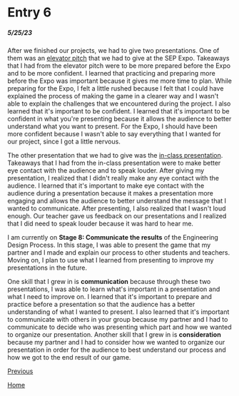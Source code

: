 # Entry 6
##### 5/25/23

After we finished our projects, we had to give two presentations. One of them was an [elevator pitch](https://docs.google.com/document/d/1LGrn-SlucYTzAMnlk1H_5EvAnDg-wkbGg9DaKFMSN0E/edit?usp=sharing) that we had to give at the SEP Expo. Takeaways that I had from the elevator pitch were to be more prepared before the Expo and to be more confident. I learned that practicing and preparing more before the Expo was important because it gives me more time to plan. While preparing for the Expo, I felt a little rushed because I felt that I could have explained the process of making the game in a clearer way and I wasn't able to explain the challenges that we encountered during the project. I also learned that it's important to be confident. I learned that it's important to be confident in what you're presenting because it allows the audience to better understand what you want to present. For the Expo, I should have been more confident because I wasn't able to say everything that I wanted for our project, since I got a little nervous.

The other presentation that we had to give was the [in-class presentation](https://docs.google.com/presentation/d/1DGZ8dqw0-apW3ExQikvk72qZL3KSRAkDN-BCyX1oBQ0/edit?usp=sharing). Takeaways that I had from the in-class presentation were to make better eye contact with the audience and to speak louder. After giving my presentation, I realized that I didn't really make any eye contact with the audience. I learned that it's important to make eye contact with the audience during a presentation because it makes a presentation more engaging and allows the audience to better understand the message that I wanted to communicate. After presenting, I also realized that I wasn't loud enough. Our teacher gave us feedback on our presentations and I realized that I did need to speak louder because it was hard to hear me.

I am currently on **Stage 8: Communicate the results** of the Engineering Design Process. In this stage, I was able to present the game that my partner and I made and explain our process to other students and teachers. Moving on, I plan to use what I learned from presenting to improve my presentations in the future.

One skill that I grew in is **communication** because through these two presentations, I was able to learn what's important in a presentation and what I need to improve on. I learned that it's important to prepare and practice before a presentation so that the audience has a better understanding of what I wanted to present. I also learned that it's important to communicate with others in your group because my partner and I had to communicate to decide who was presenting which part and how we wanted to organize our presentation. Another skill that I grew in is **consideration** because my partner and I had to consider how we wanted to organize our presentation in order for the audience to best understand our process and how we got to the end result of our game.

[Previous](entry05.md)

[Home](../README.md)
